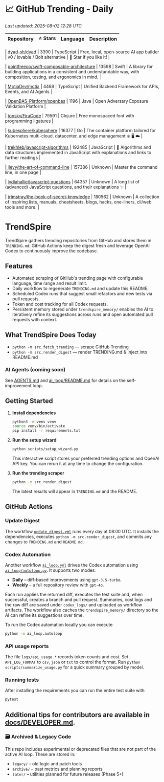 <!-- TRENDING_START -->
# 📈 GitHub Trending - Daily

_Last updated: 2025-08-02 12:28 UTC_

| Repository | ⭐ Stars | Language | Description |
|------------|--------:|----------|-------------|

| [dyad-sh/dyad](https://github.com/dyad-sh/dyad) | 3390 | TypeScript | Free, local, open-source AI app builder | v0 / lovable / Bolt alternative | 🌟 Star if you like it! |

| [pointfreeco/swift-composable-architecture](https://github.com/pointfreeco/swift-composable-architecture) | 13598 | Swift | A library for building applications in a consistent and understandable way, with composition, testing, and ergonomics in mind. |

| [MotiaDev/motia](https://github.com/MotiaDev/motia) | 4468 | TypeScript | Unified Backend Framework for APIs, Events, and AI Agents |

| [OpenBAS-Platform/openbas](https://github.com/OpenBAS-Platform/openbas) | 1196 | Java | Open Adversary Exposure Validation Platform |

| [tonsky/FiraCode](https://github.com/tonsky/FiraCode) | 79591 | Clojure | Free monospaced font with programming ligatures |

| [kubesphere/kubesphere](https://github.com/kubesphere/kubesphere) | 16377 | Go | The container platform tailored for Kubernetes multi-cloud, datacenter, and edge management ⎈ 🖥 ☁️ |

| [trekhleb/javascript-algorithms](https://github.com/trekhleb/javascript-algorithms) | 192485 | JavaScript | 📝 Algorithms and data structures implemented in JavaScript with explanations and links to further readings |

| [jlevy/the-art-of-command-line](https://github.com/jlevy/the-art-of-command-line) | 157386 | Unknown | Master the command line, in one page |

| [lydiahallie/javascript-questions](https://github.com/lydiahallie/javascript-questions) | 64357 | Unknown | A long list of (advanced) JavaScript questions, and their explanations ✨ |

| [trimstray/the-book-of-secret-knowledge](https://github.com/trimstray/the-book-of-secret-knowledge) | 180562 | Unknown | A collection of inspiring lists, manuals, cheatsheets, blogs, hacks, one-liners, cli/web tools and more. |
<!-- TRENDING_END -->

# TrendSpire

TrendSpire gathers trending repositories from GitHub and stores them in `TRENDING.md`. GitHub Actions keep the digest fresh and leverage OpenAI Codex to continuously improve the codebase.

## Features

- Automated scraping of GitHub's trending page with configurable language, time range and result limit.
- Daily workflow to regenerate `TRENDING.md` and update this README.
- Scheduled Codex runs that suggest small refactors and new tests via pull requests.
- Token and cost tracking for all Codex requests.
- Persistent memory stored under `trendspire_memory/` enables the AI to
  iteratively refine its suggestions across runs and open automated pull
  requests with context.

## What TrendSpire Does Today

- `python -m src.fetch_trending` — scrape GitHub Trending
- `python -m src.render_digest` — render TRENDING.md & inject into README.md

### AI Agents (coming soon)
See [AGENTS.md](./AGENTS.md) and [ai_loop/README.md](./ai_loop/README.md) for details on the self-improvement loop.

## Getting Started

1. **Install dependencies**
   ```bash
   python3 -m venv venv
   source venv/bin/activate
   pip install -r requirements.txt
   ```

2. **Run the setup wizard**
   ```bash
   python scripts/setup_wizard.py
   ```
   This interactive script stores your preferred trending options and OpenAI API key.
   You can rerun it at any time to change the configuration.

3. **Run the trending scraper**
   ```bash
   python -m src.render_digest
   ```
   The latest results will appear in `TRENDING.md` and the README.


## GitHub Actions

### Update Digest

The workflow [`update_digest.yml`](.github/workflows/update_digest.yml) runs every day at 08:00 UTC. It installs the dependencies, executes `python -m src.render_digest`, and commits any changes to `TRENDING.md` and `README.md`.

### Codex Automation

Another workflow [`ai_loop.yml`](.github/workflows/ai_loop.yml) drives the Codex automation using [`ai_loop/autoloop.py`](ai_loop/autoloop.py). It supports two modes:

- **Daily** – diff-based improvements using `gpt-3.5-turbo`.
- **Weekly** – a full repository review with `gpt-4o`.

Each run applies the returned diff, executes the test suite and, when successful, creates a branch and pull request. Summaries, cost logs and the raw diff are saved under `codex_logs/` and uploaded as workflow artifacts. The workflow also caches the `trendspire_memory/` directory so the AI can refine its suggestions over time.

To run the Codex automation locally you can execute:

```bash
python -m ai_loop.autoloop
```

### API usage reports

The file `logs/api_usage.*` records token counts and cost. Set `API_LOG_FORMAT`
to `csv`, `json` or `txt` to control the format. Run `python
scripts/summarize_usage.py` for a quick summary grouped by model.

### Running tests

After installing the requirements you can run the entire test suite with

```bash
pytest
```

Additional tips for contributors are available in
[docs/DEVELOPER.md](docs/DEVELOPER.md).
---

### 🗃 Archived & Legacy Code

This repo includes experimental or deprecated files that are not part of the active AI loop. These are stored in:

- `legacy/` – old logic and patch tools
- `archive/` – past metrics and planning reports
- `later/` – utilities planned for future releases (Phase 5+)
